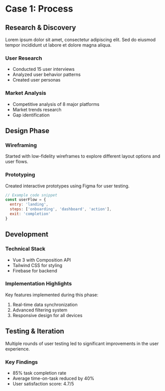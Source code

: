 # Case 1: Process

## Research & Discovery

Lorem ipsum dolor sit amet, consectetur adipiscing elit. Sed do eiusmod tempor incididunt ut labore et dolore magna aliqua.

### User Research
- Conducted 15 user interviews
- Analyzed user behavior patterns
- Created user personas

### Market Analysis
- Competitive analysis of 8 major platforms
- Market trends research
- Gap identification

## Design Phase

### Wireframing
Started with low-fidelity wireframes to explore different layout options and user flows.

### Prototyping
Created interactive prototypes using Figma for user testing.

```javascript
// Example code snippet
const userFlow = {
  entry: 'landing',
  steps: ['onboarding', 'dashboard', 'action'],
  exit: 'completion'
}
```

## Development

### Technical Stack
- Vue 3 with Composition API
- Tailwind CSS for styling
- Firebase for backend

### Implementation Highlights
Key features implemented during this phase:
1. Real-time data synchronization
2. Advanced filtering system
3. Responsive design for all devices

## Testing & Iteration

Multiple rounds of user testing led to significant improvements in the user experience.

### Key Findings
- 85% task completion rate
- Average time-on-task reduced by 40%
- User satisfaction score: 4.7/5
